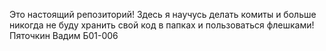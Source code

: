 Это настоящий репозиторий!
Здесь я научусь делать комиты и больше никогда не буду хранить свой код в папках и пользоваться флешками! 
Пяточкин Вадим Б01-006
